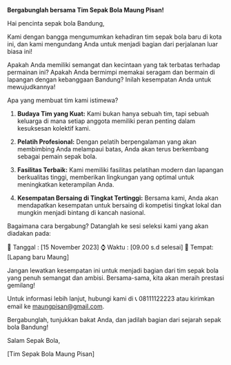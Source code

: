 **Bergabunglah bersama Tim Sepak Bola Maung Pisan!**

Hai pencinta sepak bola Bandung,

Kami dengan bangga mengumumkan kehadiran tim sepak bola baru di kota ini, dan kami mengundang Anda untuk menjadi bagian dari perjalanan luar biasa ini!

Apakah Anda memiliki semangat dan kecintaan yang tak terbatas terhadap permainan ini? Apakah Anda bermimpi memakai seragam dan bermain di lapangan dengan kebanggaan Bandung? Inilah kesempatan Anda untuk mewujudkannya!

Apa yang membuat tim kami istimewa?
1. **Budaya Tim yang Kuat:** Kami bukan hanya sebuah tim, tapi sebuah keluarga di mana setiap anggota memiliki peran penting dalam kesuksesan kolektif kami.

2. **Pelatih Profesional:** Dengan pelatih berpengalaman yang akan membimbing Anda melampaui batas, Anda akan terus berkembang sebagai pemain sepak bola.

3. **Fasilitas Terbaik:** Kami memiliki fasilitas pelatihan modern dan lapangan berkualitas tinggi, memberikan lingkungan yang optimal untuk meningkatkan keterampilan Anda.

4. **Kesempatan Bersaing di Tingkat Tertinggi:** Bersama kami, Anda akan mendapatkan kesempatan untuk bersaing di kompetisi tingkat lokal dan mungkin menjadi bintang di kancah nasional.

Bagaimana cara bergabung?
Datanglah ke sesi seleksi kami yang akan diadakan pada:

📅 Tanggal : [15 November 2023]
⌚ Waktu : [09.00 s.d selesai]
📍 Tempat:  [Lapang baru Maung]


Jangan lewatkan kesempatan ini untuk menjadi bagian dari tim sepak bola yang penuh semangat dan ambisi. Bersama-sama, kita akan meraih prestasi gemilang!

Untuk informasi lebih lanjut, hubungi kami di 📞 08111122223 atau kirimkan email ke maungpisan@gmail.com.

Bergabunglah, tunjukkan bakat Anda, dan jadilah bagian dari sejarah sepak bola Bandung!

Salam Sepak Bola,

[Tim Sepak Bola Maung Pisan]
